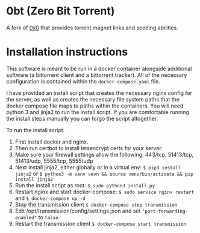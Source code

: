 # 0bt (Zero Bit Torrent)
A fork of [0x0](https://github.com/mia-0/0x0) that provides torrent magnet links
and seeding abilities.

# Installation instructions
This software is meant to be run in a docker container alongside additional software (a bittorrent
client and a bittorrent tracker). All of the necessary configuration is contained within the
`docker-compose.yaml` file.

I have provided an install script that creates the necessary nginx config for the server, as well
as creates the necessary file system paths that the docker compose file maps to paths within the
containers. You will need python 3 and jinja2 to run the install script. If you are comfortable 
running the install steps manually you can forgo the script altogether.

To run the install script:

1. First install docker and nginx.
1. Then run certbot to install letsencrypt certs for your server.
1. Make sure your firewall settings allow the following: 443/tcp, 51413/tcp, 51413/udp, 5555/tcp, 5555/udp
1. Next install jinja2, either globally or in a virtual env:
   `$ pip3 install jinja2`
   or
   `$ python3 -m venv vevn && source venv/bin/activate && pip install jinja2`
1. Run the install script as root: `$ sudo python3 install.py`
1. Restart nginx and start docker-compose: `$ sudo service nginx restart` and `$ docker-compose up -d`
1. Stop the transmission client `$ docker-compose stop transmission`
1. Edit /opt/transmission/config/settings.json and set `"port-forwarding-enabled"` to `false`.
1. Restart the transmission client `$ docker-compose start transmission`

